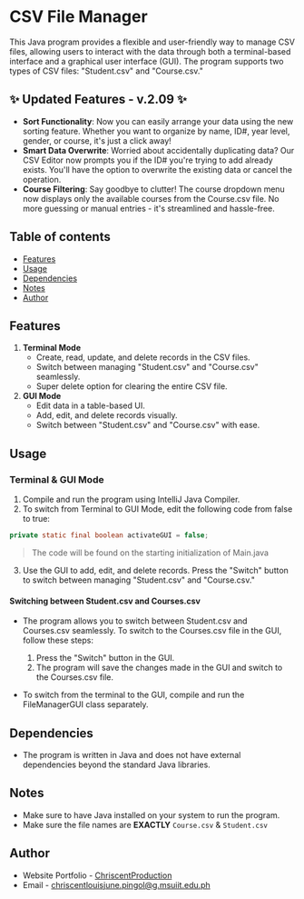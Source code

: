 # CSV File Manager
This Java program provides a flexible and user-friendly way to manage CSV files, allowing users to interact with the data through both a terminal-based interface and a graphical user interface (GUI). The program supports two types of CSV files: "Student.csv" and "Course.csv."

## ✨ Updated Features - v.2.09  ✨
- **Sort Functionality**: Now you can easily arrange your data using the new sorting feature. Whether you want to organize by name, ID#, year level, gender, or course, it's just a click away!
- **Smart Data Overwrite**: Worried about accidentally duplicating data? Our CSV Editor now prompts you if the ID# you're trying to add already exists. You'll have the option to overwrite the existing data or cancel the operation.
- **Course Filtering**: Say goodbye to clutter! The course dropdown menu now displays only the available courses from the Course.csv file. No more guessing or manual entries - it's streamlined and hassle-free.

## Table of contents

- [Features](#features)
- [Usage](#usage)
- [Dependencies](#dependencies)
- [Notes](#notes)
- [Author](#author)

## Features
1. **Terminal Mode**
   - Create, read, update, and delete records in the CSV files.
   - Switch between managing "Student.csv" and "Course.csv" seamlessly.
   - Super delete option for clearing the entire CSV file.
2. **GUI Mode**
   - Edit data in a table-based UI.
   - Add, edit, and delete records visually.
   - Switch between "Student.csv" and "Course.csv" with ease.

## Usage
### **Terminal & GUI Mode**
1. Compile and run the program using IntelliJ Java Compiler.
2. To switch from Terminal to GUI Mode, edit the following code from false to true:
```java
private static final boolean activateGUI = false;
```
> The code will be found on the starting initialization of Main.java
3. Use the GUI to add, edit, and delete records. Press the "Switch" button to switch between managing "Student.csv" and "Course.csv."

#### Switching between Student.csv and Courses.csv
- The program allows you to switch between Student.csv and Courses.csv seamlessly. To switch to the Courses.csv file in the GUI, follow these steps:

  1. Press the "Switch" button in the GUI.
  2. The program will save the changes made in the GUI and switch to the Courses.csv file.
  
- To switch from the terminal to the GUI, compile and run the FileManagerGUI class separately.

## Dependencies
- The program is written in Java and does not have external dependencies beyond the standard Java libraries.

## Notes
- Make sure to have Java installed on your system to run the program.
- Make sure the file names are **EXACTLY** `Course.csv` & `Student.csv`

## Author
- Website Portfolio - [ChriscentProduction](https://kishonshrill.github.io/website-portfolio/)
- Email - [chriscentlouisjune.pingol@g.msuiit.edu.ph](mailto:chriscentlouisjune.pingol@g.msuiit.edu.ph)
